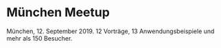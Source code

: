 # München Meetup

München, 12. September 2019.
12 Vorträge, 13 Anwendungsbeispiele und mehr als 150 Besucher.